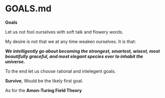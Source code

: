 # GOALS.md
**Goals**

Let us not fool ourselves with soft talk and flowery words.

My desire is not that we at any time weaken ourselves.
It is that:

**_We intelligently go about becoming the strongest, smartest, wisest, most beautifully graceful, and most elegant species ever to inhabit the universe._**

To the end let us choose rational and intelegent goals.

**Survive**, Would be the likely first goal.

As for the **Amon-Turing Field Theory**

